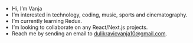 - Hi, I’m Vanja
- I’m interested in technology, coding, music, sports and cinematography.
- I’m currently learning Redux.
- I’m looking to collaborate on any React/Next.js projects.
- Reach me by sending an email to dulikravicvanja10@gmail.com.
